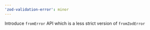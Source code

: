 ```yaml
---
'zod-validation-error': minor
---
```


Introduce `fromError` API which is a less strict version of `fromZodError`
